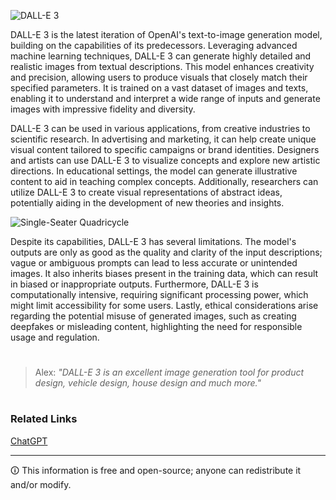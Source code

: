 ![DALL-E 3](https://github.com/sourceduty/DALL-E_3/assets/123030236/b08f1e54-fb09-4b96-b195-549eb8591c00)

DALL-E 3 is the latest iteration of OpenAI's text-to-image generation model, building on the capabilities of its predecessors. Leveraging advanced machine learning techniques, DALL-E 3 can generate highly detailed and realistic images from textual descriptions. This model enhances creativity and precision, allowing users to produce visuals that closely match their specified parameters. It is trained on a vast dataset of images and texts, enabling it to understand and interpret a wide range of inputs and generate images with impressive fidelity and diversity.

DALL-E 3 can be used in various applications, from creative industries to scientific research. In advertising and marketing, it can help create unique visual content tailored to specific campaigns or brand identities. Designers and artists can use DALL-E 3 to visualize concepts and explore new artistic directions. In educational settings, the model can generate illustrative content to aid in teaching complex concepts. Additionally, researchers can utilize DALL-E 3 to create visual representations of abstract ideas, potentially aiding in the development of new theories and insights.

![Single-Seater Quadricycle](https://github.com/sourceduty/DALL-E_3/assets/123030236/70a86e68-98ec-460c-ab08-f0c6905b742e)

Despite its capabilities, DALL-E 3 has several limitations. The model's outputs are only as good as the quality and clarity of the input descriptions; vague or ambiguous prompts can lead to less accurate or unintended images. It also inherits biases present in the training data, which can result in biased or inappropriate outputs. Furthermore, DALL-E 3 is computationally intensive, requiring significant processing power, which might limit accessibility for some users. Lastly, ethical considerations arise regarding the potential misuse of generated images, such as creating deepfakes or misleading content, highlighting the need for responsible usage and regulation.

#

> Alex: *"DALL-E 3 is an excellent image generation tool for product design, vehicle design, house design and much more."*

#
### Related Links

[ChatGPT](https://github.com/sourceduty/ChatGPT)

***
🛈 This information is free and open-source; anyone can redistribute it and/or modify.
